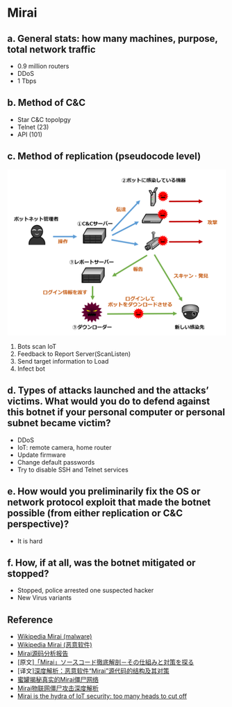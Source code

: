 # Mirai
## a. General stats: how many machines, purpose, total network traffic
* 0.9 million routers
* DDoS
* 1 Tbps

## b. Method of C&C
* Star C&C topolpgy
* Telnet (23)
* API (101)

## c. Method of replication (pseudocode level)
![mirai1](mirai1.png)

1. Bots scan IoT
1. Feedback to Report Server(ScanListen)
1. Send target information to Load
1. Infect bot

## d. Types of attacks launched and the attacks’ victims. What would you do to defend against this botnet if your personal computer or personal subnet became victim?
* DDoS
* IoT: remote camera, home router
* Update firmware
* Change default passwords
* Try to disable SSH and Telnet services

## e. How would you preliminarily fix the OS or network protocol exploit that made the botnet possible (from either replication or C&C perspective)?
* It is hard

## f. How, if at all, was the botnet mitigated or stopped?
* Stopped, police arrested one suspected hacker
* New Virus variants

## Reference
* [Wikipedia Mirai (malware)](https://en.wikipedia.org/wiki/Mirai_(malware))
* [Wikipedia Mirai (恶意软件)](https://zh.wikipedia.org/wiki/Mirai_(%E6%81%B6%E6%84%8F%E8%BD%AF%E4%BB%B6))
* [Mirai源码分析报告](http://blog.nsfocus.net/mirai-source-analysis-report)
* \[原文\][「Mirai」ソースコード徹底解剖－その仕組みと対策を探る](http://www.atmarkit.co.jp/ait/articles/1611/08/news028.html)
* \[译文\][深度解析：恶意软件“Mirai”源代码的结构及其对策](http://netsecurity.51cto.com/art/201701/528172.htm?is_all=1)
* [蜜罐揭秘真实的Mirai僵尸网络](http://www.freebuf.com/articles/terminal/124717.html)
* [Mirai物联网僵尸攻击深度解析](http://www.freebuf.com/articles/terminal/117927.html)
* [Mirai is the hydra of IoT security: too many heads to cut off](http://www.pcworld.com/article/3180455/security/mirai-is-the-hydra-of-iot-security-too-many-heads-to-cut-off.html)
